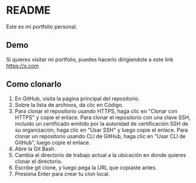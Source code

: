 # README
Este es mi portfolio personal. 


## Demo
Si quieres visitar mi portfolio, puedes hacerlo dirigiendote a este link https://x.com

## Como clonarlo
<ol>
<li>En GitHub, visita la página principal del repositorio.</li>
<li>Sobre la lista de archivos, da clic en  Código.</li>
<li>Para clonar el repositorio usando HTTPS, haga clic en "Clonar con HTTPS" y copie el enlace. Para clonar el repositorio con una clave SSH, incluido un certificado emitido por la autoridad de certificación SSH de su organización, haga clic en "Usar SSH" y luego copie el enlace. Para clonar un repositorio usando CLI de GitHub, haga clic en "Usar CLI de GitHub", luego copie el enlace.</li>
<li>Abre la Git Bash.</li>
<li>Cambia el directorio de trabajo actual a la ubicación en donde quieres clonar el directorio.</li>
<li>Escribe git clone, y luego pega la URL que copiaste antes.
</li>
<li>Presiona Enter para crear tu clon local.</li>
</ol>

